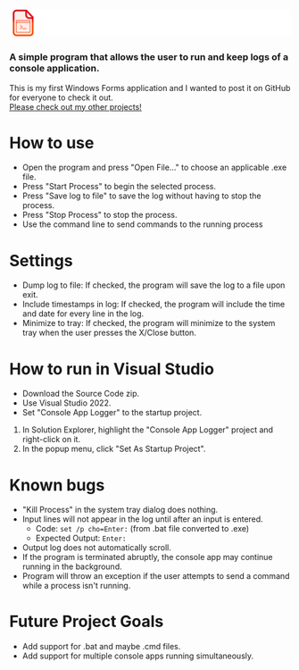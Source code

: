 ![Console App Logger](/consoleAppLoggerBanner.png)

### A simple program that allows the user to run and keep logs of a console application.

This is my first Windows Forms application and I wanted to post it on GitHub for everyone to check it out.<br>
[Please check out my other projects!](https://antaptive.com/projects/)

# How to use
- Open the program and press "Open File..." to choose an applicable .exe file.
- Press "Start Process" to begin the selected process.
- Press "Save log to file" to save the log without having to stop the process.
- Press "Stop Process" to stop the process.
- Use the command line to send commands to the running process

# Settings
- Dump log to file: If checked, the program will save the log to a file upon exit.
- Include timestamps in log: If checked, the program will include the time and date for every line in the log.
- Minimize to tray: If checked, the program will minimize to the system tray when the user presses the X/Close button.

# How to run in Visual Studio
- Download the Source Code zip.
- Use Visual Studio 2022.
- Set "Console App Logger" to the startup project.
1. In Solution Explorer, highlight the "Console App Logger" project and right-click on it.
2. In the popup menu, click "Set As Startup Project".

# Known bugs
- "Kill Process" in the system tray dialog does nothing.
- Input lines will not appear in the log until after an input is entered.
   - Code: `set /p cho=Enter:` (from .bat file converted to .exe)
   - Expected Output: `Enter:`
- Output log does not automatically scroll.
- If the program is terminated abruptly, the console app may continue running in the background.
- Program will throw an exception if the user attempts to send a command while a process isn't running.

# Future Project Goals
- Add support for .bat and maybe .cmd files.
- Add support for multiple console apps running simultaneously.
